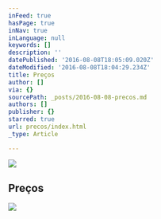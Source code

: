 ```yaml
---
inFeed: true
hasPage: true
inNav: true
inLanguage: null
keywords: []
description: ''
datePublished: '2016-08-08T18:05:09.020Z'
dateModified: '2016-08-08T18:04:29.234Z'
title: Preços
author: []
via: {}
sourcePath: _posts/2016-08-08-precos.md
authors: []
publisher: {}
starred: true
url: precos/index.html
_type: Article

---
```

![](https://the-grid-user-content.s3-us-west-2.amazonaws.com/4d61cf6e-436d-416a-8efd-179ae25d09b4.png)

## Preços
![](https://the-grid-user-content.s3-us-west-2.amazonaws.com/431bc595-ed2a-43f5-9df7-5a92b6d604cf.png)

##